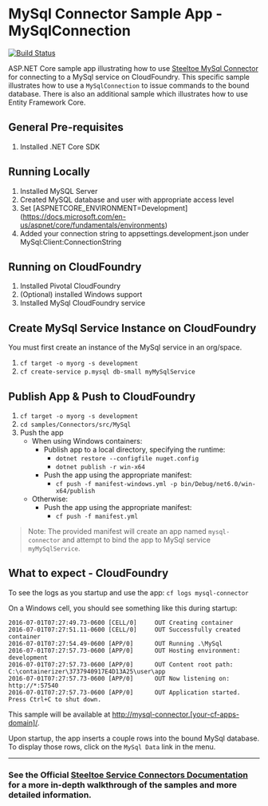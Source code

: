 ﻿# MySql Connector Sample App - MySqlConnection

[![Build Status](https://dev.azure.com/SteeltoeOSS/Steeltoe/_apis/build/status/Samples/SteeltoeOSS.Samples%20%5BConnectors_MySql%5D?branchName=main)](https://dev.azure.com/SteeltoeOSS/Steeltoe/_build/latest?definitionId=17&branchName=main)

ASP.NET Core sample app illustrating how to use [Steeltoe MySql Connector](https://github.com/SteeltoeOSS/Connectors/tree/main/src/Steeltoe.CloudFoundry.Connector.MySql) for connecting to a MySql service on CloudFoundry. This specific sample illustrates how to use a `MySqlConnection` to issue commands to the bound database. There is also an additional sample which illustrates how to use Entity Framework Core.

## General Pre-requisites

1. Installed .NET Core SDK

## Running Locally

1. Installed MySQL Server
1. Created MySQL database and user with appropriate access level
1. Set [ASPNETCORE_ENVIRONMENT=Development] (<https://docs.microsoft.com/en-us/aspnet/core/fundamentals/environments>)
1. Added your connection string to appsettings.development.json under MySql:Client:ConnectionString

## Running on CloudFoundry

1. Installed Pivotal CloudFoundry
1. (Optional) installed Windows support
1. Installed MySql CloudFoundry service

## Create MySql Service Instance on CloudFoundry

You must first create an instance of the MySql service in an org/space.

1. `cf target -o myorg -s development`
1. `cf create-service p.mysql db-small myMySqlService`

## Publish App & Push to CloudFoundry

1. `cf target -o myorg -s development`
1. `cd samples/Connectors/src/MySql`
1. Push the app
   - When using Windows containers:
     - Publish app to a local directory, specifying the runtime:
       * `dotnet restore --configfile nuget.config`
       * `dotnet publish -r win-x64`
     - Push the app using the appropriate manifest:
       * `cf push -f manifest-windows.yml -p bin/Debug/net6.0/win-x64/publish`
   - Otherwise:
     - Push the app using the appropriate manifest:
       * `cf push -f manifest.yml`

> Note: The provided manifest will create an app named `mysql-connector` and attempt to bind the app to MySql service `myMySqlService`.

## What to expect - CloudFoundry

To see the logs as you startup and use the app: `cf logs mysql-connector`

On a Windows cell, you should see something like this during startup:

```text
2016-07-01T07:27:49.73-0600 [CELL/0]     OUT Creating container
2016-07-01T07:27:51.11-0600 [CELL/0]     OUT Successfully created container
2016-07-01T07:27:54.49-0600 [APP/0]      OUT Running .\MySql
2016-07-01T07:27:57.73-0600 [APP/0]      OUT Hosting environment: development
2016-07-01T07:27:57.73-0600 [APP/0]      OUT Content root path: C:\containerizer\3737940917E4D13A25\user\app
2016-07-01T07:27:57.73-0600 [APP/0]      OUT Now listening on: http://*:57540
2016-07-01T07:27:57.73-0600 [APP/0]      OUT Application started. Press Ctrl+C to shut down.
```

This sample will be available at <http://mysql-connector.[your-cf-apps-domain]/>.

Upon startup, the app inserts a couple rows into the bound MySql database. To display those rows, click on the `MySql Data` link in the menu.

---

### See the Official [Steeltoe Service Connectors Documentation](https://steeltoe.io/docs/steeltoe-service-connectors) for a more in-depth walkthrough of the samples and more detailed information.
